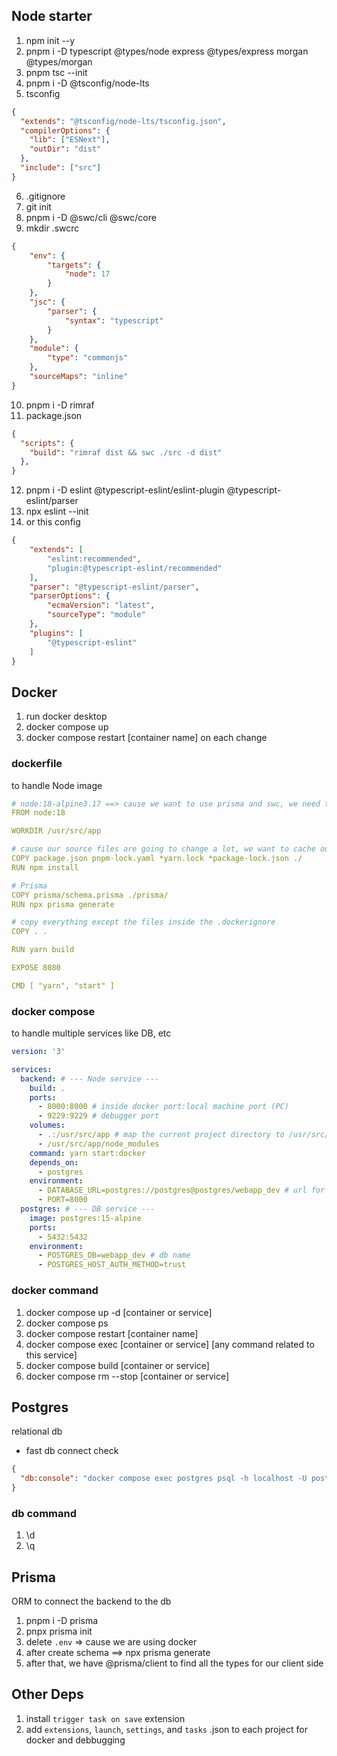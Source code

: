
## Node starter
1. npm init --y
2. pnpm i -D typescript @types/node express @types/express morgan @types/morgan <!-- morgan => log -->
3. pnpm tsc --init
4. pnpm i -D @tsconfig/node-lts <!-- tsconfig bases => github -->
5. tsconfig
```json
{
  "extends": "@tsconfig/node-lts/tsconfig.json",
  "compilerOptions": {
    "lib": ["ESNext"],
    "outDir": "dist"
  },
  "include": ["src"]
}
```
6. .gitignore
7. git init
8. pnpm i -D @swc/cli @swc/core <!-- Babel alternative (https://swc.rs/) -->
9. mkdir .swcrc
```json
{
    "env": {
        "targets": {
            "node": 17
        }
    },
    "jsc": {
        "parser": {
            "syntax": "typescript"
        }
    },
    "module": {
        "type": "commonjs"
    },
    "sourceMaps": "inline"
}
```
10. pnpm i -D rimraf <!-- rm -rf [file name] -->
11. package.json
```json
{
  "scripts": {
    "build": "rimraf dist && swc ./src -d dist"
  },
}
```
12. pnpm i -D eslint @typescript-eslint/eslint-plugin @typescript-eslint/parser <!-- ESLint -->
13. npx eslint --init
14. or this config
```json
{
    "extends": [
        "eslint:recommended",
        "plugin:@typescript-eslint/recommended"
    ],
    "parser": "@typescript-eslint/parser",
    "parserOptions": {
        "ecmaVersion": "latest",
        "sourceType": "module"
    },
    "plugins": [
        "@typescript-eslint"
    ]
}
```
## Docker
1. run docker desktop
2. docker compose up
3. docker compose restart [container name] on each change

### dockerfile
to handle Node image

```yml
# node:18-alpine3.17 ==> cause we want to use prisma and swc, we need to the full node image
FROM node:18

WORKDIR /usr/src/app

# cause our source files are going to change a lot, we want to cache our deps --- wildcard (*) for add the conditions if they exist
COPY package.json pnpm-lock.yaml *yarn.lock *package-lock.json ./
RUN npm install

# Prisma
COPY prisma/schema.prisma ./prisma/
RUN npx prisma generate

# copy everything except the files inside the .dockerignore
COPY . .

RUN yarn build

EXPOSE 8080

CMD [ "yarn", "start" ]
```

### docker compose
to handle multiple services like DB, etc

```yml
version: '3'

services:
  backend: # --- Node service ---
    build: .
    ports:
      - 8000:8000 # inside docker port:local machine port (PC)
      - 9229:9229 # debugger port
    volumes:
      - .:/usr/src/app # map the current project directory to /usr/src/app directory inside the docker
      - /usr/src/app/node_modules
    command: yarn start:docker
    depends_on:
      - postgres
    environment:
      - DATABASE_URL=postgres://postgres@postgres/webapp_dev # url for connect to db - @[service name]/[db name]
      - PORT=8000
  postgres: # --- DB service ---
    image: postgres:15-alpine
    ports:
      - 5432:5432
    environment:
      - POSTGRES_DB=webapp_dev # db name
      - POSTGRES_HOST_AUTH_METHOD=trust
```

### docker command
1. docker compose up -d [container or service] <!-- start our container in detach mode ==> means we can still use current terminal after running -->
2. docker compose ps <!-- show all container -->
3. docker compose restart [container name] <!-- to restart a specific container -->
4. docker compose exec [container or service] [any command related to this service]
5. docker compose build [container or service] <!-- rebuild our Dockerfile -->
6. docker compose rm --stop [container or service] <!-- stop our container -->

## Postgres
relational db

- fast db connect check
```json
{
  "db:console": "docker compose exec postgres psql -h localhost -U postgres -d webapp_dev"
}
```

### db command
1. \d <!-- show all tables -->
2. \q <!-- exit -->

## Prisma
ORM to connect the backend to the db

1. pnpm i -D prisma
2. pnpx prisma init
3. delete `.env` => cause we are using docker
4. after create schema ==> npx prisma generate
5. after that, we have @prisma/client to find all the types for our client side

## Other Deps
1. install `trigger task on save` extension
2. add `extensions`, `launch`, `settings`, and `tasks` .json to each project for docker and debbugging